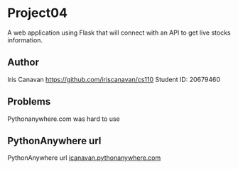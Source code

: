 # Project04

A web application using Flask that will connect with an API to get live stocks
information.

## Author

Iris Canavan <https://github.com/iriscanavan/cs110>
Student ID: 20679460

## Problems

Pythonanywhere.com was hard to use

## PythonAnywhere url

PythonAnywhere url [icanavan.pythonanywhere.com](http://icanavan.pythonanywhere.com)
